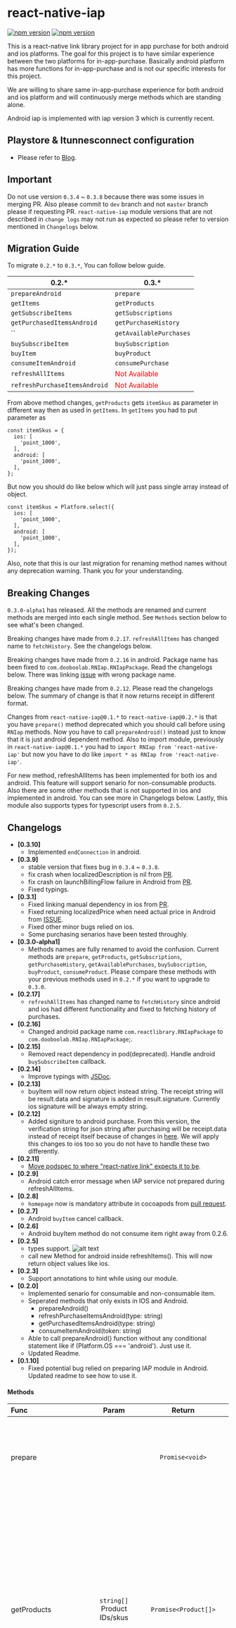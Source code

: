 # react-native-iap

<p align="left">
  <a href="https://npmjs.org/package/react-native-iap"><img alt="npm version" src="http://img.shields.io/npm/v/react-native-iap.svg?style=flat-square"></a>
  <a href="https://npmjs.org/package/react-native-iap"><img alt="npm version" src="http://img.shields.io/npm/dm/react-native-iap.svg?style=flat-square"></a>
</p>
This is a react-native link library project for in app purchase for both android and ios platforms. The goal for this project is to have similar experience between the two platforms for in-app-purchase. Basically android platform has more functions for in-app-purchase and is not our specific interests for this project.

We are willing to share same in-app-purchase experience for both android and ios platform and will continuously merge methods which are standing alone.

Android iap is implemented with iap version 3 which is currently recent.

## Playstore & Itunnesconnect configuration
  - Please refer to [Blog](https://medium.com/@dooboolab/react-native-in-app-purchase-121622d26b67).

## Important
Do not use version `0.3.4` ~ `0.3.8` because there was some issues in merging PR. Also please commit to `dev` branch and not `master` branch please if requesting PR.
`react-native-iap` module versions that are not described in `change logs` may not run as expected so please refer to version mentioned in `Changelogs` below.

## Migration Guide
To migrate `0.2.*` to `0.3.*`, You can follow below guide.

| 0.2.* | 0.3.* |
| --- | --- |
| `prepareAndroid` | `prepare` |
| `getItems` | `getProducts` |
| `getSubscribeItems` | `getSubscriptions` |
| `getPurchasedItemsAndroid` | `getPurchaseHistory` |
| `` | `getAvailablePurchases` |
| `buySubscribeItem` | `buySubscription` |
| `buyItem` | `buyProduct` |
| `consumeItemAndroid` | `consumePurchase` |
| `refreshAllItems` | <span style="color: red">Not Available</span> |
| `refreshPurchaseItemsAndroid` | <span style="color: red">Not Available</span> |

From above method changes, `getProducts` gets `itemSkus` as parameter in different way then as used in `getItems`. In `getItems` you had to put parameter as
```
const itemSkus = {
  ios: [
	'point_1000',
  ],
  android: [
    'point_1000',
  ],
};
```
But now you should do like below which will just pass single array instead of object.
```
const itemSkus = Platform.select({
  ios: [
	'point_1000',
  ],
  android: [
    'point_1000',
  ],
});
```
Also, note that this is our last migration for renaming method names without any deprecation warning. Thank you for your understanding.

## Breaking Changes
`0.3.0-alpha1` has released. All the methods are renamed and current methods are merged into each single method. See `Methods` section below to see what's been changed.

Breaking changes have made from `0.2.17`. `refreshAllItems` has changed name to `fetchHistory`. See the changelogs below.

Breaking changes have made from `0.2.16` in android. Package name has been fixed to `com.dooboolab.RNIap.RNIapPackage`. Read the changelogs below. There was linking [issue](https://github.com/dooboolab/react-native-iap/issues/49#issuecomment-369811257) with wrong package name.

Breaking changes have made from `0.2.12`. Please read the changelogs below. The summary of change is that it now returns receipt in different format.

Changes from `react-native-iap@0.1.*` to `react-native-iap@0.2.*` is that you have `prepare()` method deprecated which you should call before using `RNIap` methods. Now you have to call `prepareAndroid()` instead just to know that it is just android dependent method.
Also to import module, previously in `react-native-iap@0.1.*` you had to `import RNIap from 'react-native-iap'` but now you have to do like `import * as RNIap from 'react-native-iap'`.

For new method, refreshAllItems has been implemented for both ios and android. This feature will support senario for non-consumable products.
Also there are some other methods that is not supported in ios and implemented in android. You can see more in Changelogs below.
Lastly, this module also supports types for typescript users from `0.2.5`.

## Changelogs
- **[0.3.10]**
  + Implemented `endConnection` in android.
- **[0.3.9]**
  + stable version that fixes bug in `0.3.4` ~ `0.3.8`.
  + fix crash when localizedDescription is nil from [PR](https://github.com/dooboolab/react-native-iap/pull/112).
  + fix crash on launchBillingFlow failure in Android from [PR](https://github.com/dooboolab/react-native-iap/pull/107).
  + Fixed typings.
- **[0.3.1]**
  + Fixed linking manual dependency in ios from [PR](https://github.com/dooboolab/react-native-iap/pull/94).
  + Fixed returning localizedPrice when need actual price in Android from [ISSUE](https://github.com/dooboolab/react-native-iap/issues/86).
  + Fixed other minor bugs relied on ios.
  + Some purchasing senarios have been tested throughly.
- **[0.3.0-alpha1]**
  + Methods names are fully renamed to avoid the confusion. Current methods are `prepare`, `getProducts`, `getSubscriptions`, `getPurchaseHistory`, `getAvailablePurchases`, `buySubscription`, `buyProduct`, `consumeProduct`. Please compare these methods with your previous methods used in `0.2.*` if you want to upgrade to `0.3.0`.
- **[0.2.17]**
  + `refreshAllItems` has changed name to `fetchHistory` since android and ios had different functionality and fixed to fetching history of purchases.
- **[0.2.16]**
  + Changed android package name `com.reactlibrary.RNIapPackage` to `com.dooboolab.RNIap.RNIapPackage`;.
- **[0.2.15]**
  + Removed react dependency in pod(deprecated). Handle android `buySubscribeItem` callback.
- **[0.2.14]**
  + Improve typings with [JSDoc](https://github.com/dooboolab/react-native-iap/commit/5c91392136837a10c85c6c073cc254f4c2f98249).
- **[0.2.13]**
  + buyItem will now return object instead string. The receipt string will be result.data and signature is added in result.signature. Currently ios signature will be always empty string.
- **[0.2.12]**
  + Added signiture to android purchase. From this version, the verification string for json string after purchasing will be receipt.data instead of receipt itself because of changes in [here](https://github.com/dooboolab/react-native-iap/issues/31). We will apply this changes to ios too so you do not have to handle these two differently.
- **[0.2.11]**
  + [Move podspec to where "react-native link" expects it to be](https://github.com/dooboolab/react-native-iap/commit/6c2389719663f90de1862cf14dfd4d3e3d670d1b).
- **[0.2.9]**
  + Android catch error message when IAP service not prepared during refreshAllItems.
- **[0.2.8]**
  + `homepage` now is mandatory attribute in cocoapods from [pull request](https://github.com/dooboolab/react-native-iap/pull/21).
- **[0.2.7]**
  + Android `buyItem` cancel callback.
- **[0.2.6]**
  + Android buyItem method do not consume item right away from 0.2.6.
- **[0.2.5]**
  + types support.
    ![alt text](https://firebasestorage.googleapis.com/v0/b/bookoo-89f6c.appspot.com/o/typing%20screen%20shot.png?alt=media&token=ea2ef1f3-50af-4d9c-8388-7fd22ddc8aa0)
  + call new Method for android inside refreshItems(). This will now return object values like ios.
- **[0.2.3]**
  + Support annotations to hint while using our module.
- **[0.2.0]**
  + Implemented senario for consumable and non-consumable item.
  + Seperated methods that only exists in IOS and Android.
    - prepareAndroid()
    - refreshPurchaseItemsAndroid(type: string)
    - getPurchasedItemsAndroid(type: string)
    - consumeItemAndroid(token: string)
  + Able to call prepareAndroid() function without any conditional statement like if (Platform.OS === 'android'). Just use it.
  + Updated Readme.
- **[0.1.10]**
  + Fixed potential bug relied on preparing IAP module in Android. Updated readme to see how to use it.

#### Methods
| Func  | Param  | Return | Description |
| :------------ |:---------------:| :---------------:| :-----|
| prepare |  | `Promise<void>` | Prepare IAP module. Must be called on Android before any other purchase flow methods. No-op on iOS.|
| getProducts | `string[]` Product IDs/skus | `Promise<Product[]>` | Get a list of products (consumable and non-consumable items, but not subscriptions). Note: On iOS versions earlier than 11.2 this method _will_ return subscriptions if they are included in your list of SKUs. This is because we cannot differentiate between IAP products and subscriptions prior to 11.2.  |
| getSubscriptions | `string[]` Subscription IDs/skus | `Promise<Subscription[]>` | Get a list of subscriptions. Note: On iOS versions earlier than 11.2 this method has the same output as `getProducts`. This is because we cannot differentiate between IAP products and subscriptions prior to 11.2. |
| getPurchaseHistory | | `Promise<Purchase[]>` | Gets an invetory of purchases made by the user regardless of consumption status (where possible) |
| getAvailablePurchases | | `Promise<Purchase[]>` | Get all purchases made by the user (either non-consumable, or haven't been consumed yet)
| buySubscription | `string` Subscription ID/sku | `Promise<Purchase>` | Create (buy) a subscription to a sku |
| buyProduct | `string` Product ID/sku | `Promise<Purchase>` | Buy a product |
| consumeProduct | `string` Purchase token | `Promise<void>` | Consume a product (on Android.) No-op on iOS. |
| endConnection | | `Promise<void>` | End billing connection (on Android.) No-op on iOS. |

## Npm repo
https://www.npmjs.com/package/react-native-iap

## Git repo
https://github.com/dooboolab/react-native-iap


## Getting started
`$ npm install react-native-iap --save`

### Mostly automatic installation
`$ react-native link react-native-iap`

**Note for Ejected iOS Apps:** 

The above command will add the following to your `Podfile`:

```ruby
pod 'RNIap', :path => '../node_modules/react-native-iap'
```

You should remove this before running `pod install` and follow the manual installation instructions below. 
 
### Manual installation

#### iOS
1. In XCode, in the project navigator, right click `Libraries` ➜ `Add Files to [your project's name]`
2. Go to `node_modules` ➜ `react-native-iap` and add `RNIap.xcodeproj`
3. In XCode, in the project navigator, select your project. Add `libRNIap.a` to your project's `Build Phases` ➜ `Link Binary With Libraries`
4. Run your project (`Cmd+R`)<

#### Android
1. Open up `android/app/src/main/java/[...]/MainActivity.java`
  - Add `import com.dooboolab.RNIap.RNIapPackage;` to the imports at the top of the file
  - Add `new RNIapPackage()` to the list returned by the `getPackages()` method
2. Append the following lines to `android/settings.gradle`:
  	```
  	include ':react-native-iap'
  	project(':react-native-iap').projectDir = new File(rootProject.projectDir, 	'../node_modules/react-native-iap/android')
  	```
3. Insert the following lines inside the dependencies block in `android/app/build.gradle`:
  	```
      compile project(':react-native-iap')
  	```
4. Add the following to the `<permission>` block in `android/app/src/main/AndroidManifest.xml`:
    ```
    <uses-permission android:name="com.android.vending.BILLING" />
    ```
     
## Usage
You can look in the RNIapExample folder to try the example. Below is basic implementation which is also provided in RNIapExample project.

## Prepare IAP, In App Billing.
First thing you should do is to define your items for iOS and android separately like defined below.
```javascript
import * as RNIap from 'react-native-iap';

const itemSkus = Platform.select({
  ios: [
    'com.example.coins100'
  ],
  android: [
    'com.example.coins100'
  ]
});
```

Next, call the prepare function (ios it's not needed, but android it is. No need to check platform though since nothing will happen in ios:

```javascript
async function() {
  try {
    await RNIap.prepare();
    // Ready to call RNIap.getProducts(), etc.
  } catch(err) {
    console.warn(err); // standardized err.code and err.message available
  }
}
```

## Get Valid Items
Once you called prepare(), call getProducts(). Both are async funcs. You can do it in componentDidMount(), or other area as appropriate for you app. Since a user may first start your app with a bad internet connection, then later have an internet connection, making preparing/getting items more than once may be a good idea. Like if the user has no IAPs available when the app first starts, you may want to check again when the user enters the your IAP store.
```javascript
async componentDidMount() {
  try {
    await RNIap.prepare();
    const products = await RNIap.getProducts(itemSkus);
    this.setState({ items });
  } catch(err) {
    console.warn(err); // standardized err.code and err.message available
  }
}

#### Each item is a JavaScript object containing these keys:
|    | iOS | Android | Comment |
|----|-----|---------|------|
|`price`| ✓ | ✓ | Will return localizedPrice on Android (default) or a string price (eg. `1.99`) (iOS) |
|`productId`| ✓ | ✓ | Returns a string needed to purchase the item later |
|`currency`| ✓ | ✓ | Returns the currency code |
|`localizedPrice`| ✓ | ✓ | Use localizedPrice if you want to display the price to the user so you don't need to worry about currency symbols. |
|`title`| ✓ | ✓ | Returns the title Android and localizedTitle on iOS |
|`description`| ✓ | ✓ | Returns the description of the product |
|`type`| ✓ | ✓ | Returns SKU type (subscription or in-app product). iOS < 11.2 will always return `null` |

## End Billing Connection
When you are done with the billing, you should release it for android([READ](https://developer.android.com/reference/com/android/billingclient/api/BillingClient.html#endConnection())). It is not needed in ios. No need to check platform either since nothing will happen in ios. This can be used in `componentWillUnMount`.

## Purchase
Once you have called getProducts(), and you have a valid response, you can call buyProduct().
```javascript
  // Will return a purchase object with a receipt which can be used to validate on your server.
  const purchase = await RNIap.buyProduct('com.example.coins100');
```

In RNIapExample, upon receiving receiving a purchase receipt, main page will navigate to Second.js.

## Purchase Example 2 (Advanced)
```javascript
this.setState({ progressTitle: 'Please wait...' });
RNIap.buyProduct('com.example.coins100').then(purchase => {
    this.setState({
      receipt: purchase.transactionReceipt, // save the receipt if you need it, whether locally, or to your server.
      progressTitle: 'Purchase Successful!',
      coins: this.state.coins + 100
    });
  }).catch(err => {
    // resetting UI
    console.warn(err); // standardized err.code and err.message available
    this.setState({ progressTitle: 'Buy 100 Coins for only $0.99' });
    alert(err.message);
  })
```

Subscribable products can be purchased just like consumable products.
Users can cancel subscriptions by using the iOS System Settings.


## Consumption and Restoring Purchases
You can use `getAvailablePurchases()` to do what's commonly understood as "restoring" purchases. Once an item is consumed, it will no longer be available in `getAvailablePurchases()` and will only be available via `getPurchaseHistory()`. However, this method has some caviats on Android -- namely that purchase history only exists for the single most recent purchase of each SKU -- so your best bet is to track consumption in your app yourself. By default all items that are purchased will not be consumed unless they are automatically consumed by the store (for example, if you create a consumable item for iOS.) This means that you must manage consumption yourself.  Purchases can be consumed by calling `consumePurchase()`. If you want to consume all items, you have to iterate over the purchases returned by `getAvailablePurchases()`.

```javascript
getPurchases = async() => {
  try {
    const purchases = await RNIap.getAvailablePurchases();
    let restoredTitles = '';
    let coins = CoinStore.getCount();
    purchases.forEach(purchase => {
      if (purchase.productId == 'com.example.premium') {
        this.setState({ premium: true });
        restoredTitles += 'Premium Version';
      } else if (purchase.productId == 'com.example.no_ads') {
        this.setState({ ads: false });
        restoredTitles += restoredTitles.length > 0 ? 'No Ads' : ', No Ads';
      } else if (purchase.productId == 'com.example.coins100') {
        CoinStore.addCoins(100);
        await RNIap.consumePurchase(purchase.transactionReceipt);
      }
    })
    Alert.alert('Restore Successful', 'You successfully restored the following purchases: ' + restoredTitles);
  } catch(err) {
    console.warn(err); // standardized err.code and err.message available
    Alert.alert(err.message);
  }
}
```
Returned purchases is an array of each purchase transaction with the following keys:
```javascript
{
  transactionDate,
  transactionId,
  productId,
  transactionReceipt,
  purchaseToken, // available on Android (same as transactionReceipt)
  autoRenewing, // available on Android
  originalTransactionDate, // available on iOS
  originalTransactionIdentifier // available on iOS
}
```

You need to test with one sandbox account, because the account holds previous purchase history.

## Platform depedent functions

### Introductory Price (IP, iOS only)

Introductory price is discounted prices for your auto-renewable subscriptions.
See details : https://developer.apple.com/app-store/subscriptions/ 
IP needs settings in iTunesConnect. Document : https://help.apple.com/itunes-connect/developer/#/deve1d49254f

## Todo
- Add introductory price as in [issue](https://github.com/dooboolab/react-native-iap/issues/23).
- Local receipt validation as in [issue](https://github.com/dooboolab/react-native-iap/issues/51).

## Contribution Guide

### Issue
* Please search and register if you already have the issue you want to create. If you have a similar issue, you can add additional comments.
* Please write a problem or suggestion in the issue. Never include more than one item in an issue.
* Please be as detailed and concise as possible.
	* If necessary, please take a screenshot and upload an image.

### Pull request(PR)
* Do not modify the code in the `master` branch.
* PR allows only the `dev` branch.
* It is useful to use a topic branch that has the parent `dev` as its parent.


### Coding Guidelines
Please follow the Coding conventions as much as possible when contributing your code.
* The indent tab is two spaces.
* The class declaration and the `{}` in curly brackets such as function, if, foreach, for, and while should be in the following format. Also if you installed eslint in vscode or in your code editor, it will help you with linting.
	* `{` should be placed in same line and `}` should be placed in next line.
```
for (let i = 0; i < 10; i++) {
  ...
}
array.forEach((e) => {
  ...
});
```
  * Space before `(` and after `)`.
* **If you find code that does not fit in the coding convention, do not ever try to fix code that is not related to your purpose.**


## LICENSE

The MIT License (MIT)

Copyright (c) 2017 dooboolab

Permission is hereby granted, free of charge, to any person obtaining a copy of this software and associated documentation files (the "Software"), to deal in the Software without restriction, including without limitation the rights to use, copy, modify, merge, publish, distribute, sublicense, and/or sell copies of the Software, and to permit persons to whom the Software is furnished to do so, subject to the following conditions:

The above copyright notice and this permission notice shall be included in all copies or substantial portions of the Software.

THE SOFTWARE IS PROVIDED "AS IS", WITHOUT WARRANTY OF ANY KIND, EXPRESS OR IMPLIED, INCLUDING BUT NOT LIMITED TO THE WARRANTIES OF MERCHANTABILITY, FITNESS FOR A PARTICULAR PURPOSE AND NONINFRINGEMENT. IN NO EVENT SHALL THE AUTHORS OR COPYRIGHT HOLDERS BE LIABLE FOR ANY CLAIM, DAMAGES OR OTHER LIABILITY, WHETHER IN AN ACTION OF CONTRACT, TORT OR OTHERWISE, ARISING FROM, OUT OF OR IN CONNECTION WITH THE SOFTWARE OR THE USE OR OTHER DEALINGS IN THE SOFTWARE.

